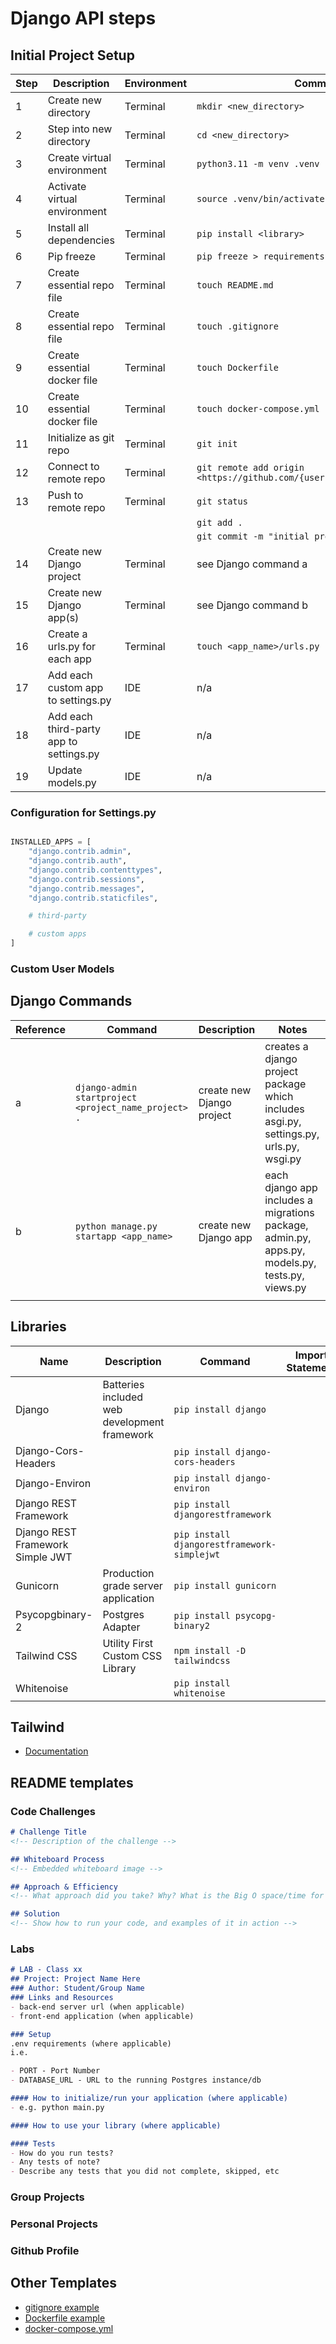 # Django API steps

## Initial Project Setup
| Step | Description | Environment | Command |
| - | - | - | - |
| 1 | Create new directory | Terminal | `mkdir <new_directory>` |
| 2 | Step into new directory |Terminal | `cd <new_directory>` |
| 3 | Create virtual environment | Terminal | `python3.11 -m venv .venv` |
| 4 | Activate virtual environment |Terminal | `source .venv/bin/activate` |
| 5 | Install all dependencies | Terminal | `pip install <library>` |
| 6 |Pip freeze|Terminal|`pip freeze > requirements.txt` |
| 7 | Create essential repo file|Terminal|`touch README.md`|
| 8 |Create essential repo file|Terminal|`touch .gitignore`|
| 9 |Create essential docker file|Terminal|`touch Dockerfile`|
| 10 |Create essential docker file|Terminal|`touch docker-compose.yml`|
| 11 |Initialize as git repo|Terminal|`git init`|
| 12 |Connect to remote repo|Terminal|`git remote add origin <https://github.com/{username}/{repo_name}.git_>`|
|13|Push to remote repo|Terminal|`git status`|
||||`git add .`|
||||`git commit -m "initial project setup" .`|
|14|Create new Django project|Terminal|see Django command a|
|15|Create new Django app(s)|Terminal|see Django command b|
|16|Create a urls.py for each app|Terminal|`touch <app_name>/urls.py`|
|17|Add each custom app to settings.py|IDE|n/a|
|18|Add each third-party app to settings.py|IDE|n/a|
|19|Update models.py|IDE|n/a|


### Configuration for Settings.py

```python

INSTALLED_APPS = [
    "django.contrib.admin",
    "django.contrib.auth",
    "django.contrib.contenttypes",
    "django.contrib.sessions",
    "django.contrib.messages",
    "django.contrib.staticfiles",

    # third-party

    # custom apps
]
```

### Custom User Models



## Django Commands
|Reference|Command|Description|Notes|
|-|-|-|-|
|a|`django-admin startproject <project_name_project> .`|create new Django project| creates a django project package which includes asgi.py, settings.py,  urls.py, wsgi.py|
|b|`python manage.py startapp <app_name>`|create new Django app|each django app includes a migrations package, admin.py, apps.py, models.py, tests.py, views.py|
||||


## Libraries
|Name|Description|Command|Import Statement|Documentation|
|-|-|-|-|-|
|Django|Batteries included web development framework|`pip install django`|||
|Django-Cors-Headers||`pip install django-cors-headers`||[link to docs](https://pypi.org/project/django-cors-headers/)|
|Django-Environ||`pip install django-environ`|||
|Django REST Framework||`pip install djangorestframework`|||
|Django REST Framework Simple JWT||`pip install djangorestframework-simplejwt`|||
|Gunicorn|Production grade server application|`pip install gunicorn`|||
|Psycopgbinary-2|Postgres Adapter|`pip install psycopg-binary2`|||
|Tailwind CSS|Utility First Custom CSS Library|`npm install -D tailwindcss`|||
|Whitenoise||`pip install whitenoise`|||

## Tailwind
- [Documentation](https://tailwindcss.com/docs/installation)

## README templates

### Code Challenges
```markdown
# Challenge Title
<!-- Description of the challenge -->

## Whiteboard Process
<!-- Embedded whiteboard image -->

## Approach & Efficiency
<!-- What approach did you take? Why? What is the Big O space/time for this approach? -->

## Solution
<!-- Show how to run your code, and examples of it in action -->
```

### Labs

```markdown
# LAB - Class xx
## Project: Project Name Here
### Author: Student/Group Name
### Links and Resources
- back-end server url (when applicable)
- front-end application (when applicable)

### Setup
.env requirements (where applicable)
i.e.

- PORT - Port Number
- DATABASE_URL - URL to the running Postgres instance/db

#### How to initialize/run your application (where applicable)
- e.g. python main.py

#### How to use your library (where applicable)

#### Tests
- How do you run tests?
- Any tests of note?
- Describe any tests that you did not complete, skipped, etc
```

### Group Projects

### Personal Projects

### Github Profile

## Other Templates
- [gitignore example](https://github.com/kpgomez/drf-auth/blob/main/.gitignore)
- [Dockerfile example](https://github.com/kpgomez/drf-auth/blob/main/Dockerfile)
- [docker-compose.yml](https://github.com/kpgomez/drf-auth/blob/main/docker-compose.yml)

